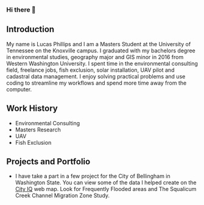 ### Hi there 👋

## Introduction

My name is Lucas Phillips and I am a Masters Student at the University of Tennessee on the Knoxville campus. I graduated with my bachelors degree in environmental studies, geography major and GIS minor in 2016 from Western Washington University. I spent time in the environmental consulting field, freelance jobs, fish exclusion, solar installation, UAV pilot and cadastral data management. I enjoy solving practical problems and use coding to streamline my workflows and spend more time away from the computer.


  
## Work History
- Environmental Consulting
- Masters Research
- UAV
- Fish Exclusion


## Projects and Portfolio
- I have take a part in a few project for the City of Bellingham in Washington State. You can view some of the data I helped create on the [City IQ](https://maps.cob.org/geviewer/Html5Viewer/Index.html?viewer=cityiq) web map. Look for Frequently Flooded areas and The Squalicum Creek Channel Migration Zone Study.
